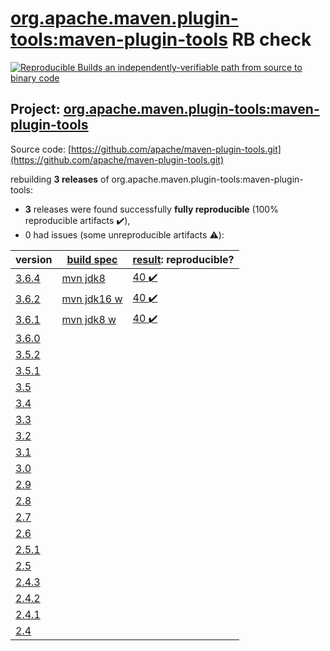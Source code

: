 [org.apache.maven.plugin-tools:maven-plugin-tools](https://search.maven.org/artifact/org.apache.maven.plugin-tools/maven-plugin-tools/) RB check
=======

[![Reproducible Builds](https://reproducible-builds.org/images/logos/rb.svg) an independently-verifiable path from source to binary code](https://reproducible-builds.org/)

## Project: [org.apache.maven.plugin-tools:maven-plugin-tools](https://search.maven.org/artifact/org.apache.maven.plugin-tools/maven-plugin-tools/)

Source code: [https://github.com/apache/maven-plugin-tools.git](https://github.com/apache/maven-plugin-tools.git)

rebuilding **3 releases** of org.apache.maven.plugin-tools:maven-plugin-tools:
- **3** releases were found successfully **fully reproducible** (100% reproducible artifacts :heavy_check_mark:),
- 0 had issues (some unreproducible artifacts :warning:):

| version | [build spec](BUILDSPEC.md) | [result](https://reproducible-builds.org/docs/jvm/): reproducible? |
| -- | --------- | ------ |
| [3.6.4](https://search.maven.org/artifact/org.apache.maven.plugin-tools/maven-plugin-tools/3.6.4/pom) | [mvn jdk8](maven-plugin-tools-3.6.4.buildspec) | [40 :heavy_check_mark: ](maven-plugin-tools-3.6.4.buildcompare) |
| [3.6.2](https://search.maven.org/artifact/org.apache.maven.plugin-tools/maven-plugin-tools/3.6.2/pom) | [mvn jdk16 w](maven-plugin-tools-3.6.2.buildspec) | [40 :heavy_check_mark: ](maven-plugin-tools-3.6.2.buildcompare) |
| [3.6.1](https://search.maven.org/artifact/org.apache.maven.plugin-tools/maven-plugin-tools/3.6.1/pom) | [mvn jdk8 w](maven-plugin-tools-3.6.1.buildspec) | [40 :heavy_check_mark: ](maven-plugin-tools-3.6.1.buildcompare) |
| [3.6.0](https://search.maven.org/artifact/org.apache.maven.plugin-tools/maven-plugin-tools/3.6.0/pom) | | |
| [3.5.2](https://search.maven.org/artifact/org.apache.maven.plugin-tools/maven-plugin-tools/3.5.2/pom) | | |
| [3.5.1](https://search.maven.org/artifact/org.apache.maven.plugin-tools/maven-plugin-tools/3.5.1/pom) | | |
| [3.5](https://search.maven.org/artifact/org.apache.maven.plugin-tools/maven-plugin-tools/3.5/pom) | | |
| [3.4](https://search.maven.org/artifact/org.apache.maven.plugin-tools/maven-plugin-tools/3.4/pom) | | |
| [3.3](https://search.maven.org/artifact/org.apache.maven.plugin-tools/maven-plugin-tools/3.3/pom) | | |
| [3.2](https://search.maven.org/artifact/org.apache.maven.plugin-tools/maven-plugin-tools/3.2/pom) | | |
| [3.1](https://search.maven.org/artifact/org.apache.maven.plugin-tools/maven-plugin-tools/3.1/pom) | | |
| [3.0](https://search.maven.org/artifact/org.apache.maven.plugin-tools/maven-plugin-tools/3.0/pom) | | |
| [2.9](https://search.maven.org/artifact/org.apache.maven.plugin-tools/maven-plugin-tools/2.9/pom) | | |
| [2.8](https://search.maven.org/artifact/org.apache.maven.plugin-tools/maven-plugin-tools/2.8/pom) | | |
| [2.7](https://search.maven.org/artifact/org.apache.maven.plugin-tools/maven-plugin-tools/2.7/pom) | | |
| [2.6](https://search.maven.org/artifact/org.apache.maven.plugin-tools/maven-plugin-tools/2.6/pom) | | |
| [2.5.1](https://search.maven.org/artifact/org.apache.maven.plugin-tools/maven-plugin-tools/2.5.1/pom) | | |
| [2.5](https://search.maven.org/artifact/org.apache.maven.plugin-tools/maven-plugin-tools/2.5/pom) | | |
| [2.4.3](https://search.maven.org/artifact/org.apache.maven.plugin-tools/maven-plugin-tools/2.4.3/pom) | | |
| [2.4.2](https://search.maven.org/artifact/org.apache.maven.plugin-tools/maven-plugin-tools/2.4.2/pom) | | |
| [2.4.1](https://search.maven.org/artifact/org.apache.maven.plugin-tools/maven-plugin-tools/2.4.1/pom) | | |
| [2.4](https://search.maven.org/artifact/org.apache.maven.plugin-tools/maven-plugin-tools/2.4/pom) | | |
